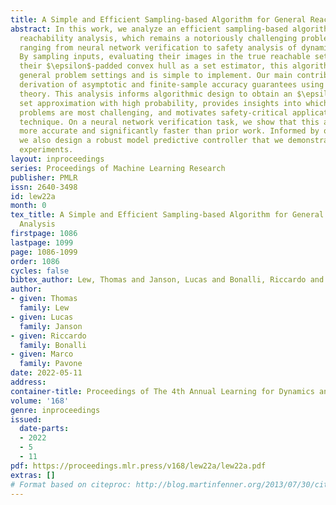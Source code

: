 ```yaml
---
title: A Simple and Efficient Sampling-based Algorithm for General Reachability Analysis
abstract: In this work, we analyze an efficient sampling-based algorithm for general-purpose
  reachability analysis, which remains a notoriously challenging problem with applications
  ranging from neural network verification to safety analysis of dynamical systems.
  By sampling inputs, evaluating their images in the true reachable set, and taking
  their $\epsilon$-padded convex hull as a set estimator, this algorithm applies to
  general problem settings and is simple to implement. Our main contribution is the
  derivation of asymptotic and finite-sample accuracy guarantees using random set
  theory. This analysis informs algorithmic design to obtain an $\epsilon$-close reachable
  set approximation with high probability, provides insights into which reachability
  problems are most challenging, and motivates safety-critical applications of the
  technique. On a neural network verification task, we show that this approach is
  more accurate and significantly faster than prior work. Informed by our analysis,
  we also design a robust model predictive controller that we demonstrate in hardware
  experiments.
layout: inproceedings
series: Proceedings of Machine Learning Research
publisher: PMLR
issn: 2640-3498
id: lew22a
month: 0
tex_title: A Simple and Efficient Sampling-based Algorithm for General Reachability
  Analysis
firstpage: 1086
lastpage: 1099
page: 1086-1099
order: 1086
cycles: false
bibtex_author: Lew, Thomas and Janson, Lucas and Bonalli, Riccardo and Pavone, Marco
author:
- given: Thomas
  family: Lew
- given: Lucas
  family: Janson
- given: Riccardo
  family: Bonalli
- given: Marco
  family: Pavone
date: 2022-05-11
address:
container-title: Proceedings of The 4th Annual Learning for Dynamics and Control Conference
volume: '168'
genre: inproceedings
issued:
  date-parts:
  - 2022
  - 5
  - 11
pdf: https://proceedings.mlr.press/v168/lew22a/lew22a.pdf
extras: []
# Format based on citeproc: http://blog.martinfenner.org/2013/07/30/citeproc-yaml-for-bibliographies/
---
```

